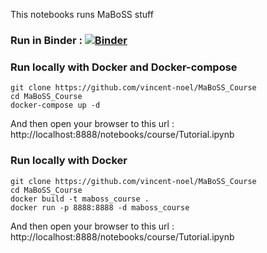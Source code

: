 This notebooks runs MaBoSS stuff

### Run in Binder : [![Binder](https://mybinder.org/badge_logo.svg)](https://mybinder.org/v2/gh/vincent-noel/MaBoSS_Course/main?labpath=course/Tutorial.ipynb)

### Run locally with Docker and Docker-compose
```
git clone https://github.com/vincent-noel/MaBoSS_Course
cd MaBoSS_Course
docker-compose up -d
```
	
And then open your browser to this url : http://localhost:8888/notebooks/course/Tutorial.ipynb

### Run locally with Docker
```
git clone https://github.com/vincent-noel/MaBoSS_Course
cd MaBoSS_Course
docker build -t maboss_course .
docker run -p 8888:8888 -d maboss_course
```	

And then open your browser to this url : http://localhost:8888/notebooks/course/Tutorial.ipynb
